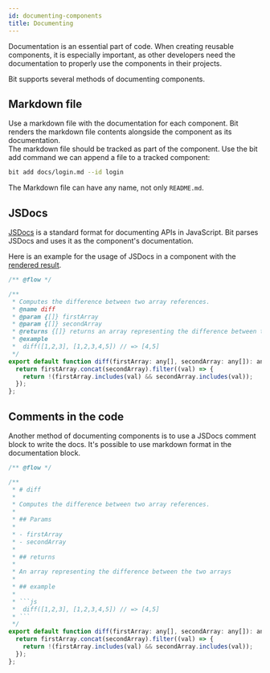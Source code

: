 ```yaml
---
id: documenting-components
title: Documenting
---
```


Documentation is an essential part of code. When creating reusable components, it is especially important, as other developers need the documentation to properly use the components in their projects.  

Bit supports several methods of documenting components.

## Markdown file

Use a markdown file with the documentation for each component. Bit renders the markdown file contents alongside the component as its documentation.  
The markdown file should be tracked as part of the component. Use the bit add command we can append a file to a tracked component:

```bash
bit add docs/login.md --id login
```

The Markdown file can have any name, not only `README.md`.

## JSDocs

[JSDocs](http://usejsdoc.org) is a standard format for documenting APIs in JavaScript. Bit parses JSDocs and uses it as the component's documentation.

Here is an example for the usage of JSDocs in a component with the [rendered result](https://bit.dev/bit/utils/array/diff).

```js
/** @flow */

/**
 * Computes the difference between two array references.
 * @name diff
 * @param {[]} firstArray
 * @param {[]} secondArray
 * @returns {[]} returns an array representing the difference between the two arrays
 * @example
 *  diff([1,2,3], [1,2,3,4,5]) // => [4,5]
 */
export default function diff(firstArray: any[], secondArray: any[]): any[] {
  return firstArray.concat(secondArray).filter((val) => {
    return !(firstArray.includes(val) && secondArray.includes(val));
  });
};
```

## Comments in the code  

Another method of documenting components is to use a JSDocs comment block to write the docs. It's possible to use markdown format in the documentation block.

```js
/** @flow */

/**
 * # diff
 *
 * Computes the difference between two array references.
 *
 * ## Params
 *
 * - firstArray
 * - secondArray
 *
 * ## returns
 *
 * An array representing the difference between the two arrays
 *
 * ## example
 *
 * ```js
 *  diff([1,2,3], [1,2,3,4,5]) // => [4,5]
 * ```
 */
export default function diff(firstArray: any[], secondArray: any[]): any[] {
  return firstArray.concat(secondArray).filter((val) => {
    return !(firstArray.includes(val) && secondArray.includes(val));
  });
};
```
